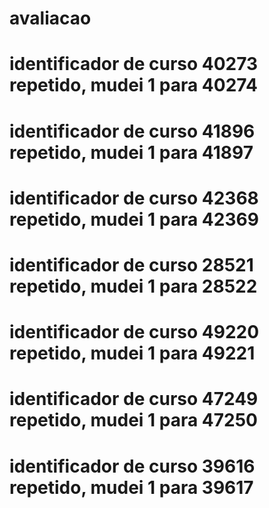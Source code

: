 # avaliacao

# identificador de curso 40273 repetido, mudei 1 para 40274
# identificador de curso 41896 repetido, mudei 1 para 41897
# identificador de curso 42368 repetido, mudei 1 para 42369
# identificador de curso 28521 repetido, mudei 1 para 28522
# identificador de curso 49220 repetido, mudei 1 para 49221
# identificador de curso 47249 repetido, mudei 1 para 47250
# identificador de curso 39616 repetido, mudei 1 para 39617